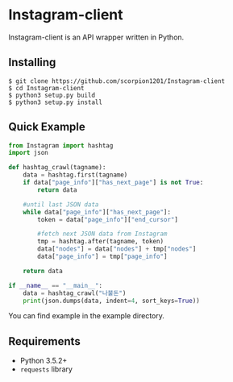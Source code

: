 # Instagram-client

Instagram-client is an API wrapper written in Python.

## Installing

```
$ git clone https://github.com/scorpion1201/Instagram-client
$ cd Instagram-client
$ python3 setup.py build
$ python3 setup.py install
```

## Quick Example

```py
from Instagram import hashtag
import json

def hashtag_crawl(tagname):
    data = hashtag.first(tagname)
    if data["page_info"]["has_next_page"] is not True:
        return data

    #until last JSON data
    while data["page_info"]["has_next_page"]:
        token = data["page_info"]["end_cursor"]

        #fetch next JSON data from Instagram
        tmp = hashtag.after(tagname, token)
        data["nodes"] = data["nodes"] + tmp["nodes"]
        data["page_info"] = tmp["page_info"]

    return data

if __name__ == "__main__":
    data = hashtag_crawl("나불돈")
    print(json.dumps(data, indent=4, sort_keys=True))
```

You can find example in the example directory.

## Requirements

- Python 3.5.2+
- `requests` library

